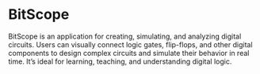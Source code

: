 # BitScope
BitScope is an application for creating, simulating, and analyzing digital circuits. Users can visually connect logic gates, flip-flops, and other digital components to design complex circuits and simulate their behavior in real time. It’s ideal for learning, teaching, and understanding digital logic.
